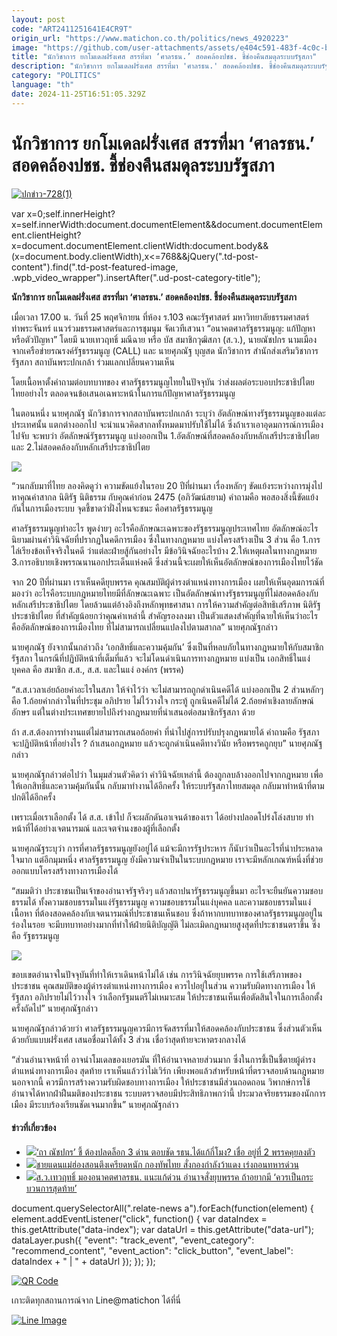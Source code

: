```yaml
---
layout: post
code: "ART2411251641E4CR9T"
origin_url: "https://www.matichon.co.th/politics/news_4920223"
image: "https://github.com/user-attachments/assets/e404c591-483f-4c0c-b339-cc44e0fb3c88"
title: "นักวิชาการ ยกโมเดลฝรั่งเศส สรรที่มา ‘ศาลรธน.’ สอดคล้องปชช. ชี้ช่องคืนสมดุลระบบรัฐสภา"
description: "นักวิชาการ ยกโมเดลฝรั่งเศส สรรที่มา 'ศาลรธน.' สอดคล้องปชช. ชี้ช่องคืนสมดุลระบบรัฐสภา"
category: "POLITICS"
language: "th"
date: 2024-11-25T16:51:05.329Z
---
```


# นักวิชาการ ยกโมเดลฝรั่งเศส สรรที่มา ‘ศาลรธน.’ สอดคล้องปชช. ชี้ช่องคืนสมดุลระบบรัฐสภา

[![](https://www.matichon.co.th/wp-content/uploads/2024/11/ปกข่าว-7281-221.jpg "ปกข่าว-728(1)")](https://www.matichon.co.th/wp-content/uploads/2024/11/ปกข่าว-7281-221.jpg)

var x=0;self.innerHeight?x=self.innerWidth:document.documentElement&&document.documentElement.clientHeight?x=document.documentElement.clientWidth:document.body&&(x=document.body.clientWidth),x<=768&&jQuery(".td-post-content").find(".td-post-featured-image, .wpb\_video\_wrapper").insertAfter(".ud-post-category-title");

**นักวิชาการ ยกโมเดลฝรั่งเศส สรรที่มา ‘ศาลรธน.’ สอดคล้องปชช. ชี้ช่องคืนสมดุลระบบรัฐสภา**

เมื่อเวลา 17.00 น. วันที่ 25 พฤศจิกายน ที่ห้อง ร.103 คณะรัฐศาสตร์ มหาวิทยาลัยธรรมศาสตร์ ท่าพระจันทร์ แนวร่วมธรรมศาสตร์และการชุมนุม จัดเวทีเสวนา “อนาคตศาลรัฐธรรมนูญ: แก้ปัญหาหรือตัวปัญหา” โดยมี นายเทวฤทธิ์ มณีฉาย หรือ บัส สมาชิกวุฒิสภา (ส.ว.), นายณัชปกร นามเมือง จากเครือข่ายรณรงค์รัฐธรรมนูญ (CALL) และ นายศุภณัฐ บุญสด นักวิชาการ สำนักส่งเสริมวิชาการรัฐสภา สถาบันพระปกเกล้า ร่วมแลกเปลี่ยนความเห็น

โดยเนื้อหาตั้งคําถามต่อบทบาทของ ศาลรัฐธรรมนูญไทยในปัจจุบัน ว่าส่งผลต่อระบอบประชาธิปไตยไทยอย่างไร ตลอดจนข้อเสนอเฉพาะหน้าในการแก้ปัญหาศาลรัฐธรรมนูญ

ในตอนหนึ่ง นายศุภณัฐ นักวิชาการจากสถาบันพระปกเกล้า ระบุว่า อัตลักษณ์ทางรัฐธรรมนูญของแต่ละประเทศนั้น แตกต่างออกไป จะนำแนวคิดสากลทั้งหมดมาปรับใช้ไม่ได้ ซึ่งถ้าเราเอาอุดมการณ์การเมืองไปจับ จะพบว่า อัตลักษณ์รัฐธรรมนูญ แบ่งออกเป็น 1.อัตลักษณ์ที่สอดคล้องกับหลักเสรีประชาธิปไตย และ 2.ไม่สอดคล้องกับหลักเสรีประชาธิปไตย

![](https://www.matichon.co.th/wp-content/uploads/2024/11/S__12034095.jpg)

“วนกลับมาที่ไทย ลองคิดดูว่า ความขัดแย้งในรอบ 20 ปีที่ผ่านมา เรื่องหลักๆ ขัดแย้งระหว่างการมุ่งไปหาคุณค่าสากล นิติรัฐ นิติธรรม กับคุณค่าก่อน 2475 (อภิวัฒน์สยาม) คำถามคือ พอสองสิ่งนี้ขัดแย้งกันในการเมืองระบบ จุดชี้ขาดว่าฝั่งไหนจะชนะ คือศาลรัฐธรรมนูญ

ศาลรัฐธรรมนูญทำอะไร พูดง่ายๆ อะไรคือลักษณะเฉพาะของรัฐธรรมนูญประเทศไทย อัตลักษณ์อะไร นิยามผ่านคำวินิจฉัยที่ปรากฏในคดีการเมือง ซึ่งในทางกฎหมาย แบ่งโครงสร้างเป็น 3 ส่วน คือ 1.การไล่เรียงข้อเท็จจริงในคดี ว่าแต่ละฝ่ายสู้กันอย่างไร มีข้อวินิจฉัยอะไรบ้าง 2.ให้เหตุผลในทางกฎหมาย  
3.การอธิบายเชิงพรรณนานอกประเด็นแห่งคดี ซึ่งส่วนนี้จะเผยให้เห็นอัตลักษณ์ของการเมืองไทยไว้ชัด

จาก 20 ปีที่ผ่านมา เราเห็นคดียุบพรรค คุณสมบัติผู้ดำรงตำแหน่งทางการเมือง เผยให้เห็นอุดมการณ์ที่มองว่า อะไรคือระบบกฎหมายไทยมีที่ลักษณะเฉพาะ เป็นอัตลักษณ์ทางรัฐธรรมนูญที่ไม่สอดคล้องกับหลักเสรีประชาธิปไตย โดยล้วนแต่อ้างอิงถึงหลักพุทธศาสนา การให้ความสำคัญต่อสิทธิเสรีภาพ นิติรัฐ ประชาธิปไตย ที่สำคัญน้อยกว่าคุณค่าเหล่านี้ สำคัญรองลงมา เป็นตัวแสดงสำคัญที่ฉายให้เห็นว่าอะไรคืออัตลักษณ์ของการเมืองไทย ที่ไม่สามารถเปลี่ยนแปลงไปตามสากล” นายศุภณัฐกล่าว

นายศุภณัฐ ยังจากนั้นกล่าวถึง ‘เอกสิทธิ์และความคุ้มกัน’ ซึ่งเป็นที่หลบภัยในทางกฎหมายให้กับสมาชิกรัฐสภา ในกรณีที่ปฏิบัติหน้าที่เต็มที่แล้ว จะไม่โดนดำเนินการทางกฎหมาย แบ่งเป็น เอกสิทธิ์ในแง่บุคคล คือ สมาชิก ส.ส., ส.ส. และในแง่ องค์กร (พรรค)

“ส.ส.เวลาเอ่ยถ้อยคำอะไรในสภา ให้จำไว้ว่า จะไม่สามารถถูกดำเนินคดีได้ แบ่งออกเป็น 2 ส่วนหลักๆ คือ 1.ถ้อยคำกล่าวในที่ประชุม อภิปราย ไม่ไว้วางใจ กระทู้ ถูกเนินคดีไม่ได้ 2.ถ้อยคำเชิงลายลักษณ์อักษร แต่ในต่างประเทศขยายไปถึงร่างกฎหมายที่นำเสนอต่อสมาชิกรัฐสภา ด้วย

ถ้า ส.ส.ต้องการทำงานแต่ไม่สามารถเสนอถ้อยคำ ที่นำไปสู่การปรับปรุงกฎหมายได้ คำถามคือ รัฐสภาจะปฏิบัติหน้าที่อย่างไร ? ถ้าเสนอกฎหมาย แล้วจะถูกดำเนินคดีทางวินัย หรือพรรคถูกยุบ” นายศุภณัฐกล่าว

นายศุภณัฐกล่าวต่อไปว่า ในมุมส่วนตัวคิดว่า คำวินิจฉัยเหล่านี้ ต้องถูกลบล้างออกไปจากกฎหมาย เพื่อให้เอกสิทธิ์และความคุ้มกันนั้น กลับมาทำงานได้อีกครั้ง ให้ระบบรัฐสภาไทยสมดุล กลับมาทำหน้าที่ตามปกติได้อีกครั้ง

เพราะเมื่อเราเลือกตั้ง ได้ ส.ส. เข้าไป ก็จะผลักดันอาเจนด้าของเรา ได้อย่างปลอดโปร่งโล่งสบาย ทำหน้าที่ได้อย่างเจตนารมณ์ และเจตจำนงของผู้ที่เลือกตั้ง

นายศุภณัฐระบุว่า การที่ศาลรัฐธรรมนูญยังอยู่ได้ แม้จะมีการรัฐประหาร ก็นับว่าเป็นอะไรที่น่าประหลาดใจมาก แต่อีกมุมหนึ่ง ศาลรัฐธรรมนูญ ยังมีความจำเป็นในระบบกฎหมาย เราจะมีหลักเกณฑ์หนึ่งที่ช่วยออกแบบโครงสร้างทางการเมืองได้

“สมมติว่า ประชาชนเป็นเจ้าของอำนาจรัฐจริงๆ แล้วสถาปนารัฐธรรมนูญขึ้นมา อะไรจะยืนยันความชอบธรรมได้ ทั้งความชอบธรรมในแง่รัฐธรรมนูญ ความชอบธรรมในแง่บุคคล และความชอบธรรมในแง่เนื้อหา ที่ต้องสอดคล้องกับเจตนารมณ์ที่ประชาชนเห็นชอบ ซึ่งถ้าหากบทบาทของศาลรัฐธรรมนูญอยู่ในร่องในรอย จะมีบทบาทอย่างมากที่ทำให้ฝ่ายนิติบัญญัติ ไม่ละเมิดกฎหมายสูงสุดที่ประชาชนตราขึ้น ซี่งคือ รัฐธรรมนูญ

![](https://www.matichon.co.th/wp-content/uploads/2024/11/S__12034092.jpg)

ขอบเขตอำนาจในปัจจุบันที่ทำให้เราเดินหน้าไม่ได้ เช่น การวินิจฉัยยุบพรรค การใช้เสรีภาพของประชาชน คุณสมบัติของผู้ดำรงตำแหน่งทางการเมือง ควรไปอยู่ในส่วน ความรับผิดทางการเมือง ให้รัฐสภา อภิปรายไม่ไว้วางใจ ว่าเลือกรัฐมนตรีไม่เหมาะสม ให้ประชาชนเห็นเพื่อตัดสินใจในการเลือกตั้งครั้งถัดไป” นายศุภณัฐกล่าว

นายศุภณัฐกล่าวด้วยว่า ศาลรัฐธรรมนูญควรมีการจัดสรรที่มาให้สอดคล้องกับประชาชน ซึ่งส่วนตัวเห็นด้วยกับแบบฝรั่งเศส เสนอชื่อมาได้ทั้ง 3 ส่วน เชื่อว่าสุดท้ายจะหาตรงกลางได้

“ส่วนอำนาจหน้าที่ อาจนำโมเดลของเยอรมัน ที่ให้อำนาจหลายส่วนมาก ซึ่งในการชี้เป็นชี้ตายผู้ดำรงตำแหน่งทางการเมือง สุดท้าย เราเห็นแล้วว่าไม่เวิร์ก เพียงพอแล้วสำหรับหน้าที่ตรวจสอบด้านกฎหมาย นอกจากนี้ ควรมีการสร้างความรับผิดชอบทางการเมือง ให้ประชาชนมีส่วนถอดถอน วิพากษ์การใช้อำนาจได้หากฝ่าฝืนมติของประชาชน ระบบตรวจสอบมีประสิทธิภาพกว่านี้ ประมวลจริยธรรมของนักการเมือง มีระบบร้องเรียนชัดเจนมากขึ้น” นายศุภณัฐกล่าว

#### ข่าวที่เกี่ยวข้อง

*   [![](https://www.matichon.co.th/wp-content/uploads/2024/11/รธน.ได้แก้กี่โมง000000.jpg)‘ถา ณัชปกร’ ชี้ ต้องปลดล็อก 3 ด่าน ตอบชัด รธน.ได้แก้กี่โมง? เชื่อ อยู่ที่ 2 พรรคคุยลงตัว](https://www.matichon.co.th/politics/news_4920199)
*   [![](https://www.matichon.co.th/wp-content/uploads/2024/11/27274.jpg)ชายแดนแม่ฮ่องสอนตึงเครียดหนัก กองทัพไทย สั่งกองกำลังว้าแดง เร่งถอนทหารด่วน](https://www.matichon.co.th/politics/news_4920138)
*   [![](https://www.matichon.co.th/wp-content/uploads/2024/11/ปกข่าว-7281-217.jpg)ส.ว.เทวฤทธิ์ มองอนาคตศาลรธน. แนะแก้ด่วน อำนาจสั่งยุบพรรค ถ้าอยากมี ‘ควรเป็นกระบวนการสุดท้าย’](https://www.matichon.co.th/politics/news_4920137)

document.querySelectorAll(".relate-news a").forEach(function(element) { element.addEventListener("click", function() { var dataIndex = this.getAttribute("data-index"); var dataUrl = this.getAttribute("data-url"); dataLayer.push({ "event": "track\_event", "event\_category": "recommend\_content", "event\_action": "click\_button", "event\_label": dataIndex + " | " + dataUrl }); }); });

[![QR Code](https://www.matichon.co.th/wp-content/uploads/2023/07/wob1371z.jpg)](https://lin.ee/ht0nDxX)

เกาะติดทุกสถานการณ์จาก Line@matichon ได้ที่นี่

[![Line Image](https://www.matichon.co.th/wp-content/uploads/2023/07/th.png)](https://lin.ee/ht0nDxX)